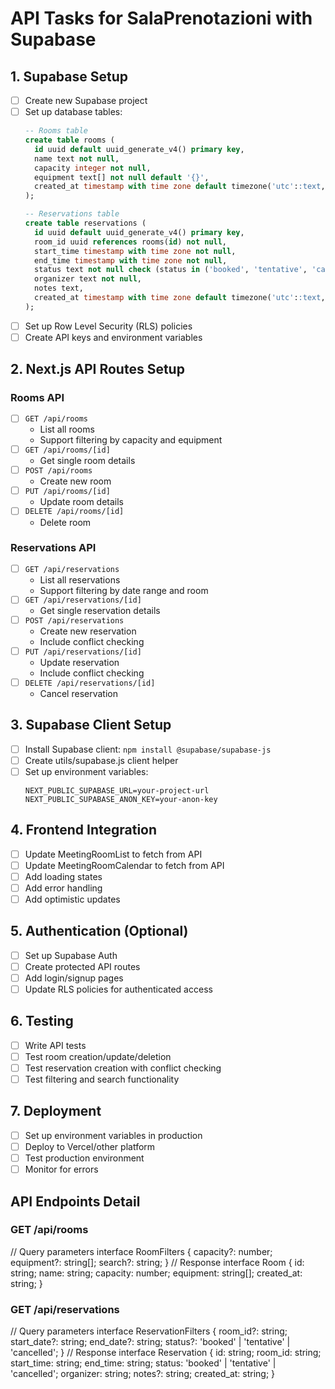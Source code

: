 # API Tasks for SalaPrenotazioni with Supabase

## 1. Supabase Setup
- [ ] Create new Supabase project
- [ ] Set up database tables:
  ```sql
  -- Rooms table
  create table rooms (
    id uuid default uuid_generate_v4() primary key,
    name text not null,
    capacity integer not null,
    equipment text[] not null default '{}',
    created_at timestamp with time zone default timezone('utc'::text, now()) not null
  );

  -- Reservations table
  create table reservations (
    id uuid default uuid_generate_v4() primary key,
    room_id uuid references rooms(id) not null,
    start_time timestamp with time zone not null,
    end_time timestamp with time zone not null,
    status text not null check (status in ('booked', 'tentative', 'cancelled')),
    organizer text not null,
    notes text,
    created_at timestamp with time zone default timezone('utc'::text, now()) not null
  );
  ```
- [ ] Set up Row Level Security (RLS) policies
- [ ] Create API keys and environment variables

## 2. Next.js API Routes Setup

### Rooms API
- [ ] `GET /api/rooms`
  - List all rooms
  - Support filtering by capacity and equipment
- [ ] `GET /api/rooms/[id]`
  - Get single room details
- [ ] `POST /api/rooms`
  - Create new room
- [ ] `PUT /api/rooms/[id]`
  - Update room details
- [ ] `DELETE /api/rooms/[id]`
  - Delete room

### Reservations API
- [ ] `GET /api/reservations`
  - List all reservations
  - Support filtering by date range and room
- [ ] `GET /api/reservations/[id]`
  - Get single reservation details
- [ ] `POST /api/reservations`
  - Create new reservation
  - Include conflict checking
- [ ] `PUT /api/reservations/[id]`
  - Update reservation
  - Include conflict checking
- [ ] `DELETE /api/reservations/[id]`
  - Cancel reservation

## 3. Supabase Client Setup
- [ ] Install Supabase client: `npm install @supabase/supabase-js`
- [ ] Create utils/supabase.js client helper
- [ ] Set up environment variables:
  ```env
  NEXT_PUBLIC_SUPABASE_URL=your-project-url
  NEXT_PUBLIC_SUPABASE_ANON_KEY=your-anon-key
  ```

## 4. Frontend Integration
- [ ] Update MeetingRoomList to fetch from API
- [ ] Update MeetingRoomCalendar to fetch from API
- [ ] Add loading states
- [ ] Add error handling
- [ ] Add optimistic updates

## 5. Authentication (Optional)
- [ ] Set up Supabase Auth
- [ ] Create protected API routes
- [ ] Add login/signup pages
- [ ] Update RLS policies for authenticated access

## 6. Testing
- [ ] Write API tests
- [ ] Test room creation/update/deletion
- [ ] Test reservation creation with conflict checking
- [ ] Test filtering and search functionality

## 7. Deployment
- [ ] Set up environment variables in production
- [ ] Deploy to Vercel/other platform
- [ ] Test production environment
- [ ] Monitor for errors

## API Endpoints Detail

### GET /api/rooms
// Query parameters
interface RoomFilters {
capacity?: number;
equipment?: string[];
search?: string;
}
// Response
interface Room {
id: string;
name: string;
capacity: number;
equipment: string[];
created_at: string;
}


### GET /api/reservations
// Query parameters
interface ReservationFilters {
room_id?: string;
start_date?: string;
end_date?: string;
status?: 'booked' | 'tentative' | 'cancelled';
}
// Response
interface Reservation {
id: string;
room_id: string;
start_time: string;
end_time: string;
status: 'booked' | 'tentative' | 'cancelled';
organizer: string;
notes?: string;
created_at: string;
}
```